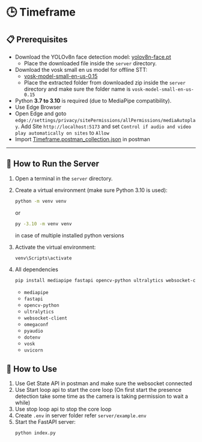 # 🕒 Timeframe

## 📋 Prerequisites

- Download the YOLOv8n face detection model:
  [yolov8n-face.pt](https://github.com/akanametov/yolo-face/releases/download/v0.0.0/yolov8n-face.pt)
  - Place the downloaded file inside the `server` directory.
- Download the vosk small en us model for offline STT:
  - [vosk-model-small-en-us-0.15](https://alphacephei.com/vosk/models/vosk-model-small-en-us-0.15.zip)
  - Place the extracted folder from downloaded zip inside the `server` directory and make sure the folder name is `vosk-model-small-en-us-0.15`
- Python **3.7 to 3.10** is required (due to MediaPipe compatibility).
- Use Edge Browser
- Open Edge and goto `edge://settings/privacy/sitePermissions/allPermissions/mediaAutoplay`. Add Site `http://localhost:5173` and set `Control if audio and video play automatically on sites` to `Allow`
- Import [Timeframe.postman_collection.json](https://github.com/neil-dr/TimeFrame/blob/main/Timeframe.postman_collection.json) in postman

---

## 🚀 How to Run the Server

1. Open a terminal in the `server` directory.
2. Create a virtual environment (make sure Python 3.10 is used):
   ```bash
   python -m venv venv
   ```
   or
   ```bash
   py -3.10 -m venv venv
   ```
   in case of multiple installed python versions
3. Activate the virtual environment:
   ```bash
   venv\Scripts\activate
   ```
4. All dependencies
   ```bash
   pip install mediapipe fastapi opencv-python ultralytics websocket-client omegaconf pyaudio python-dotenv vosk uvicorn
   ```

   * `mediapipe`
   * `fastapi`
   * `opencv-python`
   * `ultralytics`
   * `websocket-client`
   * `omegaconf`
   * `pyaudio`
   * `dotenv`
   * `vosk`
   * `uvicorn`

## 🚀 How to Use
1. Use Get State API in postman and make sure the websocket connected
2. Use Start loop api to start the core loop (On first start the presence detection take some time as the camera is taking permission to wait a while)
3. Use stop loop api to stop the core loop
5. Create `.env` in server folder refer `server/example.env`
6. Start the FastAPI server:
   ```bash
   python index.py
   ```
